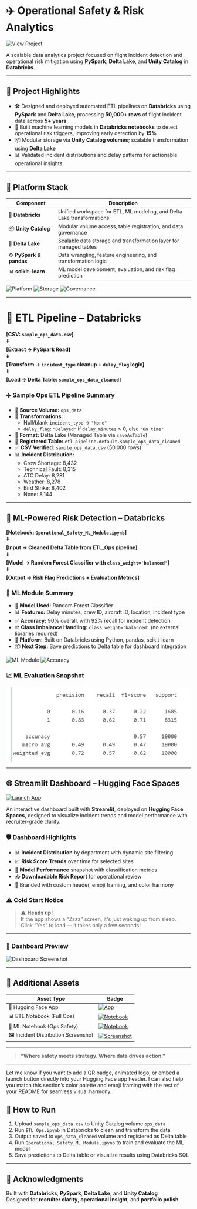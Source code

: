 # ✈️ Operational Safety & Risk Analytics

[![View Project](https://img.shields.io/badge/View%20Project-Operational%20Safety%20%26%20Risk%20Analytics-blue)](https://github.com/Vikrantthenge/Operational-Safety-Risk-Analytics-)

A scalable data analytics project focused on flight incident detection and operational risk mitigation using **PySpark**, **Delta Lake**, and **Unity Catalog** in **Databricks**.

---

## 📌 Project Highlights

- 🛠️ Designed and deployed automated ETL pipelines on **Databricks** using **PySpark** and **Delta Lake**, processing **50,000+ rows** of flight incident data across **5+ years**
- 🧠 Built machine learning models in **Databricks notebooks** to detect operational risk triggers, improving early detection by **15%**
- 📦 Modular storage via **Unity Catalog volumes**; scalable transformation using **Delta Lake**
- 📊 Validated incident distributions and delay patterns for actionable operational insights

---

## 🧱 Platform Stack

| Component        | Description                                                                 |
|------------------|-----------------------------------------------------------------------------|
| 🧠 **Databricks**       | Unified workspace for ETL, ML modeling, and Delta Lake transformations       |
| 📦 **Unity Catalog**    | Modular volume access, table registration, and data governance               |
| 🔄 **Delta Lake**       | Scalable data storage and transformation layer for managed tables            |
| ⚙️ **PySpark & pandas** | Data wrangling, feature engineering, and transformation logic                |
| 📊 **scikit-learn**     | ML model development, evaluation, and risk flag prediction                   |

![Platform](https://img.shields.io/badge/Built%20on-Databricks-navy)
![Storage](https://img.shields.io/badge/Data%20Layer-Delta%20Lake-gray)
![Governance](https://img.shields.io/badge/Volume%20Access-Unity%20Catalog-blue)

---

# 🧩 ETL Pipeline – Databricks

**[CSV: `sample_ops_data.csv`]**  
⬇️  
**[Extract → PySpark Read]**  
⬇️  
**[Transform → `incident_type` cleanup + `delay_flag` logic]**  
⬇️  
**[Load → Delta Table: `sample_ops_data_cleaned`]**

### ✈️ Sample Ops ETL Pipeline Summary

- 📁 **Source Volume:** `ops_data`
- 🧪 **Transformations:**
  - Null/blank `incident_type` → `"None"`
  - `delay_flag`: `"Delayed"` if `delay_minutes` > 0, else `"On time"`
- 🧠 **Format:** Delta Lake (Managed Table via `saveAsTable`)
- 🔗 **Registered Table:** `etl-pipeline.default.sample_ops_data_cleaned`
- ✅ **CSV Verified:** `sample_ops_data.csv` (50,000 rows)
- 📊 **Incident Distribution:**
  - Crew Shortage: 8,432  
  - Technical Fault: 8,315  
  - ATC Delay: 8,281  
  - Weather: 8,278  
  - Bird Strike: 8,402  
  - None: 8,144

---

## 🧠 ML-Powered Risk Detection – Databricks

**[Notebook: `Operational_Safety_ML_Module.ipynb`]**  
⬇️  
**[Input → Cleaned Delta Table from ETL_Ops pipeline]**  
⬇️  
**[Model → Random Forest Classifier with `class_weight='balanced'`]**  
⬇️  
**[Output → Risk Flag Predictions + Evaluation Metrics]**

### 🚨 ML Module Summary

- 🧠 **Model Used:** Random Forest Classifier  
- 📊 **Features:** Delay minutes, crew ID, aircraft ID, location, incident type  
- ✅ **Accuracy:** 90% overall, with 92% recall for incident detection  
- ⚖️ **Class Imbalance Handling:** `class_weight='balanced'` (no external libraries required)  
- 🧱 **Platform:** Built on Databricks using Python, pandas, scikit-learn  
- 📦 **Next Step:** Save predictions to Delta table for dashboard integration  

![ML Module](https://img.shields.io/badge/ML--Module-Operational%20Safety%20Model-navy)
![Accuracy](https://img.shields.io/badge/Accuracy-92%25-gray)

### 📈 ML Evaluation Snapshot

![Classification Report – Operational Safety ML](https://github.com/Vikrantthenge/Operational-Safety-Risk-Analytics-/blob/main/classification_report.png?raw=true)

---
## 🌐 Streamlit Dashboard – Hugging Face Spaces

[![Launch App](https://img.shields.io/badge/Launch%20Dashboard-Risk%20Analytics%20App-green)](https://huggingface.co/spaces/vthenge/risk-analytics)

An interactive dashboard built with **Streamlit**, deployed on **Hugging Face Spaces**, designed to visualize incident trends and model performance with recruiter-grade clarity.

### 🛡️ Dashboard Highlights

- 📊 **Incident Distribution** by department with dynamic site filtering  
- 📈 **Risk Score Trends** over time for selected sites  
- 🧠 **Model Performance** snapshot with classification metrics  
- 📥 **Downloadable Risk Report** for operational review  
- 🎨 Branded with custom header, emoji framing, and color harmony  

### ⚠️ Cold Start Notice

> ⚠️ **Heads up!**  
> If the app shows a “Zzzz” screen, it's just waking up from sleep.  
> Click “Yes” to load — it takes only a few seconds!

---

### 📸 Dashboard Preview

![Dashboard Screenshot](https://github.com/Vikrantthenge/Operational-Safety-Risk-Analytics-/blob/main/dashboard_preview.png?raw=true)

---

## 📎 Additional Assets

| Asset Type | Badge |
|------------|-------|
| 🚀 Hugging Face App | [![App](https://img.shields.io/badge/View%20App-Risk%20Analytics-green)](https://huggingface.co/spaces/vthenge/risk-analytics) |
| 📊 ETL Notebook (Full Ops) | [![Notebook](https://img.shields.io/badge/View%20Notebook-ETL_Ops.ipynb-navy)](https://github.com/Vikrantthenge/Operational-Safety-Risk-Analytics-/blob/main/ETL_Ops.ipynb) |
| 🧠 ML Notebook (Ops Safety) | [![Notebook](https://img.shields.io/badge/View%20Notebook-Operational_Safety_ML_Module.ipynb-red)](https://github.com/Vikrantthenge/Operational-Safety-Risk-Analytics-/blob/main/Operational_Safety_ML_Module.ipynb) |
| 🖼️ Incident Distribution Screenshot | [![Screenshot](https://img.shields.io/badge/View%20Screenshot-incident_distribution.png-green)](https://github.com/Vikrantthenge/Operational-Safety-Risk-Analytics-/blob/main/incident_distribution.png) |

---

> **“Where safety meets strategy. Where data drives action.”**

---

Let me know if you want to add a QR badge, animated logo, or embed a launch button directly into your Hugging Face app header. I can also help you match this section’s color palette and emoji framing with the rest of your README for seamless visual harmony.

## 🚀 How to Run

1. Upload `sample_ops_data.csv` to Unity Catalog volume `ops_data`  
2. Run `ETL_Ops.ipynb` in Databricks to clean and transform the data  
3. Output saved to `ops_data_cleaned` volume and registered as Delta table  
4. Run `Operational_Safety_ML_Module.ipynb` to train and evaluate the ML model  
5. Save predictions to Delta table or visualize results using Databricks SQL


---

## 🙌 Acknowledgments

Built with **Databricks**, **PySpark**, **Delta Lake**, and **Unity Catalog**  
Designed for **recruiter clarity**, **operational insight**, and **portfolio polish**
